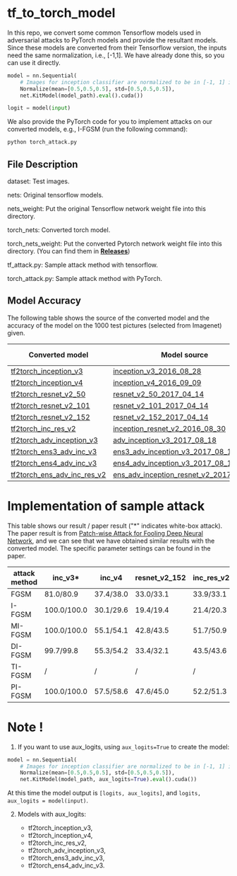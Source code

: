 # tf_to_torch_model 

In this repo, we convert some common Tensorflow models used in adversarial attacks to PyTorch models and provide the resultant models. 
Since these models are converted from their Tensorflow version, the inputs need the same normalization, i.e., [-1,1]. We have already done this, so you can use it directly.
```python
model = nn.Sequential(
    # Images for inception classifier are normalized to be in [-1, 1] interval.
    Normalize(mean=[0.5,0.5,0.5], std=[0.5,0.5,0.5]), 
    net.KitModel(model_path).eval().cuda())

logit = model(input)
```

We also provide the PyTorch code for you to implement attacks on our converted models, e.g., I-FGSM (run the following command):

```bash
python torch_attack.py
````


## File Description

dataset: Test images.

nets: Original tensorflow models.

nets_weight: Put the original Tensorflow network weight file into this directory.

torch_nets: Converted torch model. 

torch_nets_weight: Put the converted Pytorch network weight file into this directory. (You can find them in **[Releases](https://github.com/ylhz/tf_to_pytorch_model/releases)**)

tf_attack.py: Sample attack method with tensorflow.

torch_attack.py: Sample attack method with PyTorch.

##  Model Accuracy

The following table shows the source of the converted model and the accuracy of the model on the 1000 test pictures (selected from Imagenet) given.

| Converted model                                         | Model source | torch Accuracy(%) | tf Accuracy(%) | input size |
| ------------------------------------------------------------ | ------------ | ------------------------------------------------------------ | ------------------------------------------------------------ | ------------------------------------------------------------ |
| [tf2torch_inception_v3](https://github.com/ylhz/tf_to_pytorch_model/releases/download/v1.0/tf2torch_inception_v3.npy) | [inception_v3_2016_08_28](https://github.com/tensorflow/models/tree/master/research/slim#pre-trained-models) | 96.20 | 96.20 | 299*299 |
| [tf2torch_inception_v4](https://github.com/ylhz/tf_to_pytorch_model/releases/download/v1.0/tf2torch_inception_v4.npy) | [inception_v4_2016_09_09](https://github.com/tensorflow/models/tree/master/research/slim#pre-trained-models) | 97.40 | 97.40 | 299*299 |
|[tf2torch_resnet_v2_50](https://github.com/ylhz/tf_to_pytorch_model/releases/download/v1.0/tf2torch_resnet_v2_50.npy)|[resnet_v2_50_2017_04_14](https://github.com/tensorflow/models/tree/master/research/slim#pre-trained-models)|94.90|94.90|  299*299|
|[tf2torch_resnet_v2_101](https://github.com/ylhz/tf_to_pytorch_model/releases/download/v1.0/tf2torch_resnet_v2_101.npy)|[resnet_v2_101_2017_04_14](https://github.com/tensorflow/models/tree/master/research/slim#pre-trained-models)|96.30|96.30|  299*299|
|[tf2torch_resnet_v2_152](https://github.com/ylhz/tf_to_pytorch_model/releases/download/v1.0/tf2torch_resnet_v2_152.npy)|[resnet_v2_152_2017_04_14](https://github.com/tensorflow/models/tree/master/research/slim#pre-trained-models)| 95.80 | 95.80 | 299*299 |
| [tf2torch_inc_res_v2](https://github.com/ylhz/tf_to_pytorch_model/releases/download/v1.0/tf2torch_inc_res_v2.npy) |[inception_resnet_v2_2016_08_30](https://github.com/tensorflow/models/tree/master/research/slim#pre-trained-models)|99.80| 99.80 | 299*299 |
| [tf2torch_adv_inception_v3](https://github.com/ylhz/tf_to_pytorch_model/releases/download/v1.0/tf2torch_adv_inception_v3.npy) | [adv_inception_v3_2017_08_18](https://github.com/tensorflow/models/tree/archive/research/adv_imagenet_models#available-models) | 94.90 | 94.90 | 299*299 |
| [tf2torch_ens3_adv_inc_v3](https://github.com/ylhz/tf_to_pytorch_model/releases/download/v1.0/tf2torch_ens3_adv_inc_v3.npy) | [ens3_adv_inception_v3_2017_08_18](https://github.com/tensorflow/models/tree/archive/research/adv_imagenet_models#available-models) | 93.70 | 93.70 | 299*299 |
| [tf2torch_ens4_adv_inc_v3](https://github.com/ylhz/tf_to_pytorch_model/releases/download/v1.0/tf2torch_ens4_adv_inc_v3.npy) |  [ens4_adv_inception_v3_2017_08_18](https://github.com/tensorflow/models/tree/archive/research/adv_imagenet_models#available-models)  | 91.60 | 91.60 | 299*299 |
| [tf2torch_ens_adv_inc_res_v2](https://github.com/ylhz/tf_to_pytorch_model/releases/download/v1.0/tf2torch_ens_adv_inc_res_v2.npy) | [ens_adv_inception_resnet_v2_2017_08_18](https://github.com/tensorflow/models/tree/archive/research/adv_imagenet_models#available-models) | 97.60 | 97.60 | 299*299 |


# Implementation of sample attack

This table shows our result / paper result ("*" indicates white-box attack). The paper result is from [Patch-wise Attack for Fooling Deep Neural Network](http://arxiv.org/abs/2007.06765), and we can see that we have obtained similar results with the converted model. The specific parameter settings can be found in the paper. 



| attack method | inc_v3*       | inc_v4    | resnet_v2_152 | inc_res_v2 | ens3_adv_inc_v3 | ens4_adv_inc_v3 | ens_adv_inc_res_v2 |
| ------------- | ------------ | --------- | ------------- | ---------- | --------------- | --------------- | ------------------ |
| FGSM          | 81.0/80.9   | 37.4/38.0 | 33.0/33.1     | 33.9/33.1  | 16.9/16.8       | 15.7/15.8       | 8.2/8.3            |
| I-FGSM        | 100.0/100.0 | 30.1/29.6 | 19.4/19.4     | 21.4/20.3  | 12.0/11.7       | 12.4/12.1       | 5.5/5.5            |
| MI-FGSM       | 100.0/100.0 | 55.1/54.1 | 42.8/43.5     | 51.7/50.9  | 22.2/21.9       | 21.6/21.1       | 11.2/10.5          |
| DI-FGSM       | 99.7/99.8   | 55.3/54.2 | 33.4/32.1     | 43.5/43.6  | 15.9/15.0       | 16.4/16.2       | 8.6/7.1            |
| TI-FGSM       | /            | /         | /             | /          | 31.2/30.8       | 31.1/30.6       | 22.9/22.7          |
| PI-FGSM       | 100.0/100.0 | 57.5/58.6 | 47.6/45.0     | 52.2/51.3  | 38.4/39.3       | 39.0/39.5       | 28.0/28.8          |



# Note !

1. If you want to use aux_logits, using ```aux_logits=True``` to create the model:
```python
model = nn.Sequential(
    # Images for inception classifier are normalized to be in [-1, 1] interval.
    Normalize(mean=[0.5,0.5,0.5], std=[0.5,0.5,0.5]), 
    net.KitModel(model_path, aux_logits=True).eval().cuda())
```
At this time the model output is ```[logits, aux_logits]```, and ```logits, aux_logits = model(input)```.

2. Models with aux_logits: 

    * tf2torch_inception_v3, 
    * tf2torch_inception_v4, 
    * tf2torch_inc_res_v2, 
    * tf2torch_adv_inception_v3, 
    * tf2torch_ens3_adv_inc_v3, 
    * tf2torch_ens4_adv_inc_v3.

